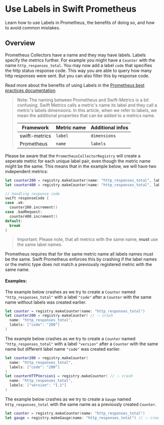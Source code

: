 # Use Labels in Swift Prometheus

Learn how to use Labels in Prometheus, the benefits of doing so, and how to avoid common mistakes.

## Overview

Prometheus Collectors have a name and they may have labels. Labels specify the metrics further. For
example you might have a ``Counter`` with the name `http_responses_total`. You may now add a label
`code` that specifies the http status response code. This way you are able to query how many http
responses were sent. But you can also filter this by response code.

Read more about the benefits of using Labels in the [Prometheus best practices documentation][prometheus-use-labels].

> Note: The naming between Prometheus and Swift-Metrics is a bit confusing. Swift Metrics calls a 
> metric's name its label and they call a metric's labels dimensions. In this article, when we 
> refer to labels, we mean the additional properties that can be added to a metrics name.
>
> | Framework     | Metric name | Additional infos |
> |---------------|-------------|------------------|
> | swift-metrics | `label`     | `dimensions`     |
> | Prometheus    | `name`      | `labels`         |

Please be aware that the ``PrometheusCollectorRegistry`` will create a seperate metric for each 
unique label pair, even though the metric name might be the same. This means that in the example 
below, we will have two independent metrics: 

```swift
let counter200 = registry.makeCounter(name: "http_responses_total", labels: ["code": "200"])
let counter400 = registry.makeCounter(name: "http_responses_total", labels: ["code": "400"])

// handling response code
swift responseCode {
case .ok:
  counter200.increment()
case .badRequest:
  counter400.increment()
default:
  break
}
```

> Important: Please note, that all metrics with the same name, **must** use the same label names. 

Prometheus requires that for the same metric name all labels names must be the same. Swift 
Prometheus enforces this by crashing if the label names or the metric type does not match a 
previously registered metric with the same name.

#### Examples:

The example below crashes as we try to create a ``Counter`` named `"http_responses_total"` with a 
label `"code"` after a ``Counter`` with the same name without labels was created earlier.

```swift
let counter = registry.makeCounter(name: "http_responses_total")
let counter200 = registry.makeCounter( // 💥 crash
  name: "http_responses_total", 
  labels: ["code": "200"]
)
```

The example below crashes as we try to create a ``Counter`` named `"http_responses_total"` with a 
label `"version"` after a ``Counter`` with the same name but different label name `"code"` was 
created earlier.

```swift
let counter200 = registry.makeCounter(
  name: "http_responses_total",
  labels: ["code": "200"]
)
let counterHTTPVersion1 = registry.makeCounter( // 💥 crash
  name: "http_responses_total", 
  labels: ["version": "1.1"]
)
```

The example below crashes as we try to create a ``Gauge`` named `http_responses_total` with the 
same name as a previously created ``Counter``.

```swift
let counter = registry.makeCounter(name: "http_responses_total")
let gauge = registry.makeGauge(name: "http_responses_total") // 💥 crash
```

[prometheus-use-labels]: https://prometheus.io/docs/practices/instrumentation/#use-labels
